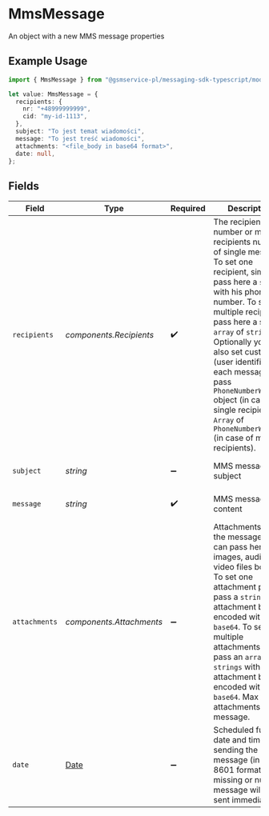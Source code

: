 # MmsMessage

An object with a new MMS message properties

## Example Usage

```typescript
import { MmsMessage } from "@gsmservice-pl/messaging-sdk-typescript/models/components";

let value: MmsMessage = {
  recipients: {
    nr: "+48999999999",
    cid: "my-id-1113",
  },
  subject: "To jest temat wiadomości",
  message: "To jest treść wiadomości",
  attachments: "<file_body in base64 format>",
  date: null,
};
```

## Fields

| Field                                                                                                                                                                                                                                                                                                                                                                                                                              | Type                                                                                                                                                                                                                                                                                                                                                                                                                               | Required                                                                                                                                                                                                                                                                                                                                                                                                                           | Description                                                                                                                                                                                                                                                                                                                                                                                                                        | Example                                                                                                                                                                                                                                                                                                                                                                                                                            |
| ---------------------------------------------------------------------------------------------------------------------------------------------------------------------------------------------------------------------------------------------------------------------------------------------------------------------------------------------------------------------------------------------------------------------------------- | ---------------------------------------------------------------------------------------------------------------------------------------------------------------------------------------------------------------------------------------------------------------------------------------------------------------------------------------------------------------------------------------------------------------------------------- | ---------------------------------------------------------------------------------------------------------------------------------------------------------------------------------------------------------------------------------------------------------------------------------------------------------------------------------------------------------------------------------------------------------------------------------- | ---------------------------------------------------------------------------------------------------------------------------------------------------------------------------------------------------------------------------------------------------------------------------------------------------------------------------------------------------------------------------------------------------------------------------------- | ---------------------------------------------------------------------------------------------------------------------------------------------------------------------------------------------------------------------------------------------------------------------------------------------------------------------------------------------------------------------------------------------------------------------------------- |
| `recipients`                                                                                                                                                                                                                                                                                                                                                                                                                       | *components.Recipients*                                                                                                                                                                                                                                                                                                                                                                                                            | :heavy_check_mark:                                                                                                                                                                                                                                                                                                                                                                                                                 | The recipient number or multiple recipients numbers of single message. To set one recipient, simply pass here a `string` with his phone number. To set multiple recipients, pass here a simple `array` of `string`. Optionally you can also set custom id (user identifier) for each message - pass `PhoneNumberWithCid` object (in case of single recipient) or `Array` of `PhoneNumberWithCid` (in case of multiple recipients). |                                                                                                                                                                                                                                                                                                                                                                                                                                    |
| `subject`                                                                                                                                                                                                                                                                                                                                                                                                                          | *string*                                                                                                                                                                                                                                                                                                                                                                                                                           | :heavy_minus_sign:                                                                                                                                                                                                                                                                                                                                                                                                                 | MMS message subject                                                                                                                                                                                                                                                                                                                                                                                                                | To jest temat wiadomości                                                                                                                                                                                                                                                                                                                                                                                                           |
| `message`                                                                                                                                                                                                                                                                                                                                                                                                                          | *string*                                                                                                                                                                                                                                                                                                                                                                                                                           | :heavy_check_mark:                                                                                                                                                                                                                                                                                                                                                                                                                 | MMS message content                                                                                                                                                                                                                                                                                                                                                                                                                | To jest treść wiadomości                                                                                                                                                                                                                                                                                                                                                                                                           |
| `attachments`                                                                                                                                                                                                                                                                                                                                                                                                                      | *components.Attachments*                                                                                                                                                                                                                                                                                                                                                                                                           | :heavy_minus_sign:                                                                                                                                                                                                                                                                                                                                                                                                                 | Attachments for the message. You can pass here images, audio and video files bodies. To set one attachment please pass a `string` with attachment body encoded with `base64`. To set multiple attachments - pass an `array` of `strings` with attachment bodies encoded with `base64`. Max 3 attachments per message.                                                                                                              |                                                                                                                                                                                                                                                                                                                                                                                                                                    |
| `date`                                                                                                                                                                                                                                                                                                                                                                                                                             | [Date](https://developer.mozilla.org/en-US/docs/Web/JavaScript/Reference/Global_Objects/Date)                                                                                                                                                                                                                                                                                                                                      | :heavy_minus_sign:                                                                                                                                                                                                                                                                                                                                                                                                                 | Scheduled future date and time of sending the message (in ISO 8601 format). If missing or null - message will be sent immediately                                                                                                                                                                                                                                                                                                  | <nil>                                                                                                                                                                                                                                                                                                                                                                                                                              |